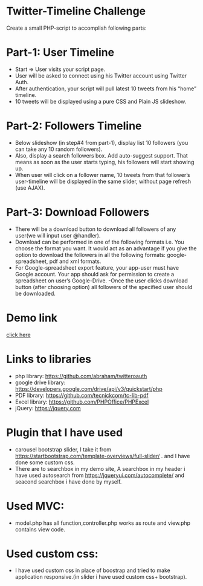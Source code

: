 # Twitter-Timeline Challenge
Create a small PHP-script to accomplish following parts:

# Part-1: User Timeline

- Start => User visits your script page.
- User will be asked to connect using his Twitter account using Twitter Auth.
- After authentication, your script will pull latest 10 tweets from his “home” timeline.
- 10 tweets will be displayed using a pure CSS and Plain JS slideshow.
# Part-2: Followers Timeline

- Below slideshow (in step#4 from part-1), display list 10 followers (you can take any 10 random followers).
- Also, display a search followers box. Add auto-suggest support. That means as soon as the user starts typing, his followers will start showing up.
- When user will click on a follower name, 10 tweets from that follower’s user-timeline will be displayed in the same slider, without page refresh (use AJAX).

# Part-3: Download Followers

- There will be a download button to download all followers of any user(we will input user @handler).
- Download can be performed in one of the following formats i.e. You choose the format you want. It would act as an advantage if you give the option to download the followers in all the following formats:
google-spreadsheet, pdf and xml formats.
- For Google-spreadsheet export feature, your app-user must have Google account. Your app should ask for permission to create a spreadsheet on user’s Google-Drive.
-Once the user clicks download button (after choosing option) all followers of the specified user should be downloaded.

# Demo link
  [click here](http://twitter.alampatawebsolution.a2hosted.com)

# Links to libraries
- php library: https://github.com/abraham/twitteroauth
- google drive library: https://developers.google.com/drive/api/v3/quickstart/php
- PDF library: https://github.com/tecnickcom/tc-lib-pdf 
- Excel library: https://github.com/PHPOffice/PHPExcel
- jQuery: https://jquery.com
# Plugin that I have used
- carousel bootstrap slider, I take it from https://startbootstrap.com/template-overviews/full-slider/ . and I have done some custom css.
- There are to searchbox in my demo site, A searchbox in my header i have used autosearch from https://jqueryui.com/autocomplete/ and seacond searchbox i have done by myself.

# Used MVC:
- model.php has all function,controller.php works as route and view.php contains view code.

# Used custom css:
- I have used custom css in place of boostrap and tried to make application responsive.(in slider i have used custom css+ bootstrap).


